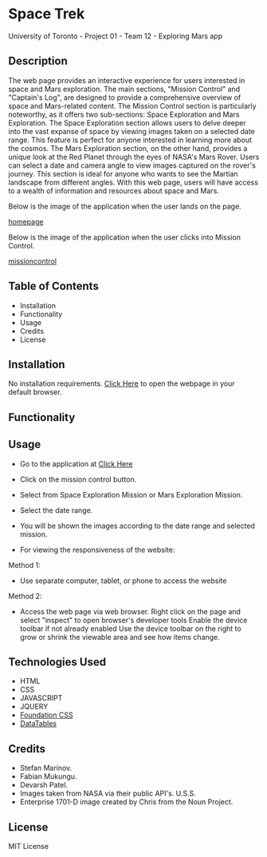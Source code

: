 # Space Trek
University of Toronto - Project 01 - Team 12 - Exploring Mars app

## Description

The web page provides an interactive experience for users interested in space and Mars exploration. The main sections, "Mission Control" and "Captain's Log", are designed to provide a comprehensive overview of space and Mars-related content. The Mission Control section is particularly noteworthy, as it offers two sub-sections: Space Exploration and Mars Exploration. The Space Exploration section allows users to delve deeper into the vast expanse of space by viewing images taken on a selected date range. This feature is perfect for anyone interested in learning more about the cosmos. The Mars Exploration section, on the other hand, provides a unique look at the Red Planet through the eyes of NASA's Mars Rover. Users can select a date and camera angle to view images captured on the rover's journey. This section is ideal for anyone who wants to see the Martian landscape from different angles. With this web page, users will have access to a wealth of information and resources about space and Mars.

Below is the image of the application when the user lands on the page.

[homepage](./assets/images/Homepage.png)

Below is the image of the application when the user clicks into Mission Control.

[missioncontrol](./assets/images/Misision%20Control.png)


## Table of Contents
- Installation
- Functionality
- Usage
- Credits
- License

## Installation

No installation requirements. [Click Here](https://scorpionfiko.github.io/UTOR-PROJ01-TEAM12-Exploring-Mars/) to open the webpage in your default browser.


## Functionality



## Usage

- Go to the application at [Click Here](https://scorpionfiko.github.io/UTOR-PROJ01-TEAM12-Exploring-Mars/)
- Click on the mission control button.
- Select from Space Exploration Mission or Mars Exploration Mission.
- Select the date range.
- You will be shown the images according to the date range and selected mission.

- For viewing the responsiveness of the website:

Method 1:

  - Use separate computer, tablet, or phone to access the website

Method 2:

  - Access the web page via web browser.
Right click on the page and select "inspect" to open browser's developer tools
Enable the device toolbar if not already enabled
Use the device toolbar on the right to grow or shrink the viewable area and see how items change.


## Technologies Used

- HTML
- CSS
- JAVASCRIPT
- JQUERY
- [Foundation CSS](https://get.foundation/index.html)
- [DataTables](https://datatables.net/)


## Credits

- Stefan Marinov.
- Fabian Mukungu.
- Devarsh Patel.
- Images taken from NASA via their public API's. U.S.S.
- Enterprise 1701-D image created by Chris from the Noun Project.


## License

MIT License